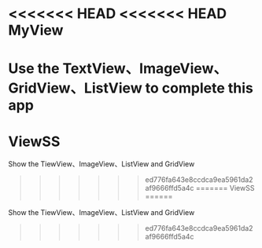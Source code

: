 <<<<<<< HEAD
<<<<<<< HEAD
MyView
======

Use the TextView、ImageView、GridView、ListView to complete this app
=======
ViewSS
======

Show the TiewView、ImageView、ListView and GridView
>>>>>>> ed776fa643e8ccdca9ea5961da2af9666ffd5a4c
=======
ViewSS
======

Show the TiewView、ImageView、ListView and GridView
>>>>>>> ed776fa643e8ccdca9ea5961da2af9666ffd5a4c
